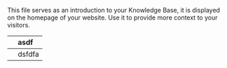 This file serves as an introduction to your Knowledge Base, it is displayed on the homepage of your website. Use it to provide more context to your visitors.



|  | asdf |
| :--- | :--- |
|  | dsfdfa |



